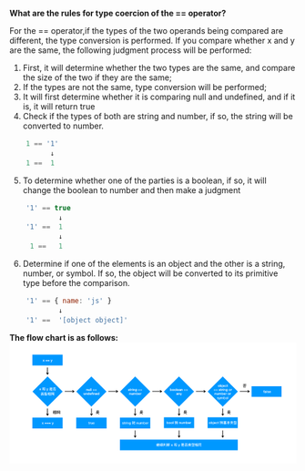 **What are the rules for type coercion of the == operator?**

For the == operator,if the types of the two operands being compared are different, the type conversion is performed. If you compare whether x and y are the same, the following judgment process will be performed:
1. First, it will determine whether the two types are the same, and compare the size of the two if they are the same;
2. If the types are not the same, type conversion will be performed;
3. It will first determine whether it is comparing null and undefined, and if it is, it will return true
4. Check if the types of both are string and number, if so, the string will be converted to number.
```JavaScript 
	1 == '1'
		  ↓
    1 ==  1
```
5. To determine whether one of the parties is a boolean, if so, it will change the boolean to number and then make a judgment
```JavaScript 
	'1' == true
    		↓
    '1' ==  1
    		↓
     1 == 	1
```
6. Determine if one of the elements is an object and the other is a string, number, or symbol. If so, the object will be converted to its primitive type before the comparison.
```JavaScript 
	'1' == { name: 'js' }
    		↓
    '1' ==  '[object object]'
```
**The flow chart is as follows:**
![flow chart](./assets/TypeTransform.png)